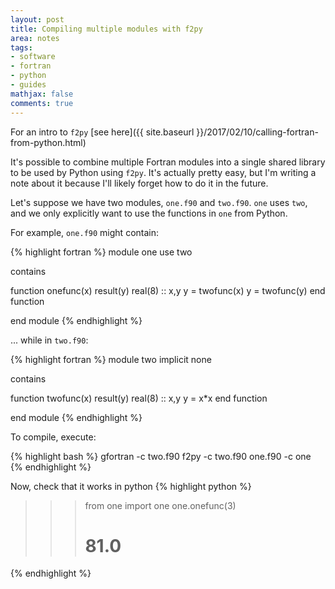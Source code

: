 ```yaml
---
layout: post
title: Compiling multiple modules with f2py
area: notes
tags:
- software
- fortran
- python
- guides
mathjax: false
comments: true
---
```


For an intro to `f2py` [see here]({{ site.baseurl }}/2017/02/10/calling-fortran-from-python.html)

It's possible to combine multiple Fortran modules into a single shared library to be used by Python using `f2py`. It's actually pretty easy, but I'm writing a note about it because I'll likely forget how to do it in the future.

Let's suppose we have two modules, `one.f90` and `two.f90`. `one` uses `two`, and we only explicitly want to use the functions in `one` from Python.

For example, `one.f90` might contain:

{% highlight fortran %}
module one
use two

contains

function onefunc(x) result(y)
    real(8) :: x,y
    y = twofunc(x)
    y = twofunc(y)
end function

end module
{% endhighlight %}

... while in `two.f90`:

{% highlight fortran %}
module two
implicit none

contains

function twofunc(x) result(y)
    real(8) :: x,y
    y = x*x
end function

end module
{% endhighlight %}

To compile, execute:

{% highlight bash %}
gfortran -c two.f90
f2py -c two.f90 one.f90 -c one
{% endhighlight %}

Now, check that it works in python
{% highlight python %}
>>> from one import one
>>> one.onefunc(3)
>>> # 81.0
{% endhighlight %}
